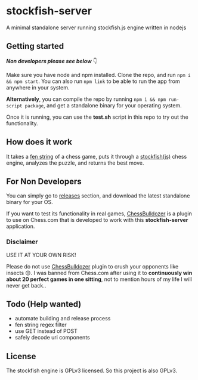 # stockfish-server

A minimal standalone server running stockfish.js engine written in nodejs

## Getting started

_**Non developers please see below**_ 👇

Make sure you have node and npm installed. Clone the repo, and run `npm i && npm start`. You can also run `npm link` to be able to run the app from anywhere in your system.

**Alternatively**, you can compile the repo by running `npm i && npm run-script package`, and get a standalone binary for your operating system.

Once it is running, you can use the **test.sh** script in this repo to try out the functionality.

## How does it work

It takes a [fen string](https://www.chessprogramming.org/Forsyth-Edwards_Notation) of a chess game, puts it through a [stockfish(js)](https://github.com/nmrugg/stockfish.js) chess engine, analyzes the puzzle, and returns the best move.

## For Non Developers

You can simply go to [releases](https://github.com/hyugit/stockfish-server/releases) section, and download the latest standalone binary for your OS.

If you want to test its functionality in real games, [ChessBulldozer](https://github.com/hyugit/ChessBulldozer) is a plugin to use on Chess.com that is developed to work with this **stockfish-server** application.

### Disclaimer

USE IT AT YOUR OWN RISK!

Please do not use [ChessBulldozer](https://github.com/hyugit/ChessBulldozer) plugin to crush your opponents like insects 😓. I was banned from Chess.com after using it to **continuously win about 20 perfect games in one sitting**, not to mention hours of my life I will never get back..

## Todo (Help wanted)

- automate building and release process
- fen string regex filter
- use GET instead of POST
- safely decode uri components

## License

The stockfish engine is GPLv3 licensed. So this project is also GPLv3.
